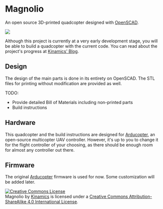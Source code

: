 Magnolio
========
An open source 3D-printed quadcopter designed with <a href="http://www.openscad.org/">OpenSCAD</a>.

<img src="http://make.kinamics.com/wp-content/uploads/2014/08/new-drone.png">

Although this project is currently at a very early development stage, you will be able to build a quadcopter with the current code. You can read about the project's progress at <a href="http://make.kinamics.com">Kinamics' Blog</a>.

<h2>Design</h2>
The design of the main parts is done in its entirety on OpenSCAD. The STL files for printing without modification are provided as well.

TODO:
<ul>
  <li>Provide detailed Bill of Materials including non-printed parts</li>
  <li>Build instructions</li>
</ul>

<h2>Hardware</h2>

This quadcopter and the build instructions are designed for <a href="http://copter.ardupilot.com/">Arducopter</a>, an open-source multicopter UAV controller. However, it's up to you to change it for the flight controller of your choosing, as there should be enough room for almost any controller out there.

<h2>Firmware</h2>
The original <a href="http://copter.ardupilot.com/">Arducopter</a> firmware is used for now. Some customization will be added later.


<a rel="license" href="http://creativecommons.org/licenses/by-sa/4.0/"><img alt="Creative Commons License" style="border-width:0" src="https://i.creativecommons.org/l/by-sa/4.0/88x31.png" /></a><br /><span xmlns:dct="http://purl.org/dc/terms/" property="dct:title">Magnolio</span> by <a xmlns:cc="http://creativecommons.org/ns#" href="http://make.kinamics.com" property="cc:attributionName" rel="cc:attributionURL">Kinamics</a> is licensed under a <a rel="license" href="http://creativecommons.org/licenses/by-sa/4.0/">Creative Commons Attribution-ShareAlike 4.0 International License</a>.
